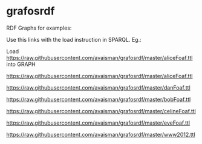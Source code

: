 # grafosrdf
RDF Graphs for examples: 

Use this links with the load instruction in SPARQL. Eg.:

Load <https://raw.githubusercontent.com/avaisman/grafosrdf/master/aliceFoaf.ttl> 
             into  GRAPH  <alice>

https://raw.githubusercontent.com/avaisman/grafosrdf/master/aliceFoaf.ttl

https://raw.githubusercontent.com/avaisman/grafosrdf/master/danFoaf.ttl

https://raw.githubusercontent.com/avaisman/grafosrdf/master/bobFoaf.ttl

https://raw.githubusercontent.com/avaisman/grafosrdf/master/celineFoaf.ttl

https://raw.githubusercontent.com/avaisman/grafosrdf/master/eveFoaf.ttl

https://raw.githubusercontent.com/avaisman/grafosrdf/master/www2012.ttl
